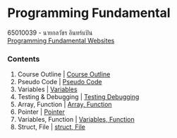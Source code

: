 # Programming Fundamental
65010039 - นายกลวัชร อินทร์แป้น <br> 
[Programming Fundamental Websites](https://sites.google.com/kmitl.ac.th/programming-fundamental/home?pli=1&authuser=1)

### Contents
1. Course Outline | [Course Outline](./sheet/week1.pdf)<br>
2. Pseudo Code | [Pseudo Code](./sheet/week2.pdf)<br>
3. Variables | [Variables](./sheet/week3.pdf)<br>
4. Testing & Debugging | [Testing Debugging](./sheet/week4.pdf)<br>
5. Array, Function | [Array, Function](./sheet/week5.pdf)<br>
6. Pointer | [Pointer](./sheet/week6.pdf)<br>
7. Variables, Function | [Variables, Function](./sheet/week7.pdf)<br>
8. Struct, File | [struct, File](./sheet/week8.pdf)<br>
